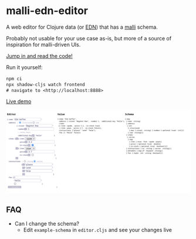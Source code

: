 # malli-edn-editor

A web editor for Clojure data (or [EDN](https://github.com/edn-format/edn))
that has a [malli](https://github.com/metosin/malli) schema.

Probably not usable for your use case as-is, but more of a source of
inspiration for malli-driven UIs.

[Jump in and read the code!](./src/editor.cljs)

Run it yourself:
```
npm ci
npx shadow-cljs watch frontend
# navigate to <http://localhost:8888>
```

[Live demo](https://opqdonut.github.io/malli-edn-editor/)

![Screenshot](./screenshot.png)

## FAQ

- Can I change the schema?
  - Edit `example-schema` in `editor.cljs` and see your changes live
